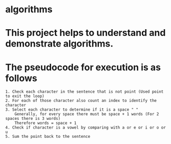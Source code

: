 # algorithms
# This project helps to understand and demonstrate algorithms.
# The pseudocode for execution is as follows

    1. Check each character in the sentence that is not point (Used point to exit the loop)
    2. For each of those character also count an index to identify the character
    3. Select each character to determine if it is a space " "
        Generally, for every space there must be space + 1 words (For 2 spaces there is 3 words)
        Therefore words = space + 1
    4. Check if character is a vowel by comparing with a or e or i or o or u
    5. Sum the point back to the sentence
